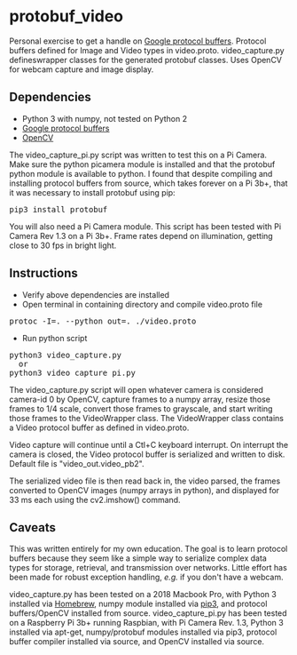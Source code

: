 # protobuf_video

Personal exercise to get a handle on [Google protocol buffers](https://developers.google.com/protocol-buffers/). Protocol buffers defined for Image and Video types in video.proto. video_capture.py defineswrapper classes for the generated protobuf classes. Uses OpenCV for webcam capture and image display.

## Dependencies

* Python 3 with numpy, not tested on Python 2
* [Google protocol
buffers](https://developers.google.com/protocol-buffers/)
* [OpenCV](https://github.com/opencv/opencv.git)

The video_capture_pi.py script was written to test this on a Pi Camera. Make sure the python picamera module is installed and that the protobuf python module is available to python. I found that despite compiling and installing protocol buffers from source, which takes forever on a Pi 3b+, that it was necessary to install protobuf using pip:
<pre>
pip3 install protobuf
</pre>

You will also need a Pi Camera module. This script has been tested with Pi Camera Rev 1.3 on a Pi 3b+. Frame rates depend on illumination, getting close to 30 fps in bright light.

## Instructions

* Verify above dependencies are installed 
* Open terminal in containing directory and compile video.proto file
<pre>
protoc -I=. --python_out=. ./video.proto  
</pre>
* Run python script
<pre>
python3 video_capture.py  
  or  
python3 video_capture_pi.py
</pre>

The video_capture.py script will open whatever camera is considered camera-id 0 by OpenCV, capture frames to a numpy array, resize those frames to 1/4 scale, convert those frames to grayscale, and start writing those frames to the VideoWrapper class. The VideoWrapper class contains a Video protocol buffer as defined in  video.proto. 

Video capture will continue until a Ctl+C keyboard interrupt. On interrupt the camera is closed, the Video protocol buffer is serialized and written to disk. Default file is "video_out.video_pb2".
 
The serialized video file is then read back in, the video parsed, the frames converted to OpenCV images (numpy arrays in python), and displayed for 33 ms each using the cv2.imshow() command.
 
## Caveats
 
This was written entirely for my own education. The goal is to learn protocol buffers because they seem like a simple way to serialize complex data types for storage, retrieval, and transmission over networks. Little effort has been  made for robust exception handling, *e.g.* if you don't have a webcam. 

video_capture.py has been tested on a 2018 Macbook Pro, with Python 3 installed via [Homebrew](https://brew.sh/), numpy module  installed via [pip3](https://pip.pypa.io/en/stable/), and protocol buffers/OpenCV installed from source. 
video_capture_pi.py has been tested on a Raspberry Pi 3b+ running Raspbian, with Pi Camera Rev. 1.3, Python 3 installed via apt-get, numpy/protobuf modules installed via pip3, protocol buffer compiler installed via source, and OpenCV installed via source.
 
